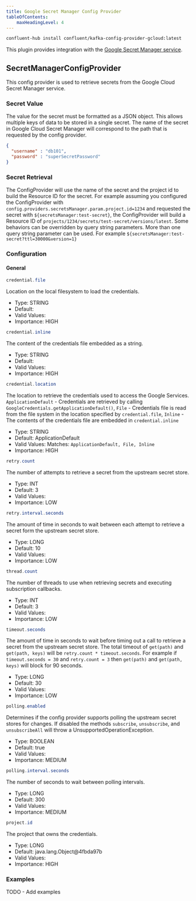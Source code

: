 ```yaml
---
title: Google Secret Manager Config Provider
tableOfContents:
    maxHeadingLevel: 4
---
```


```bash
confluent-hub install confluent/kafka-config-provider-gcloud:latest
```

This plugin provides integration with the [Google Secret Manager service](https://cloud.google.com/secret-manager).

## SecretManagerConfigProvider

This config provider is used to retrieve secrets from the Google Cloud Secret Manager service.

### Secret Value

The value for the secret must be formatted as a JSON object. This allows multiple keys of data to be stored in a single secret. The name of the secret in Google Cloud Secret Manager will correspond to the path that is requested by the config provider.

```json
{
  "username" : "db101",
  "password" : "superSecretPassword"
}
```
### Secret Retrieval

The ConfigProvider will use the name of the secret and the project id to build the Resource ID for the secret. For example assuming you configured the ConfigProvider with `config.providers.secretsManager.param.project.id=1234` and requested the secret with `${secretsManager:test-secret}`, the ConfigProvider will build a Resource ID of `projects/1234/secrets/test-secret/versions/latest`. Some behaviors can be overridden by query string parameters. More than one query string parameter can be used. For example `${secretsManager:test-secret?ttl=30000&version=1}`


### Configuration


#### General

```java
credential.file
```
Location on the local filesystem to load the credentials.

* Type: STRING
* Default:
* Valid Values:
* Importance: HIGH

```java
credential.inline
```
The content of the credentials file embedded as a string.

* Type: STRING
* Default:
* Valid Values:
* Importance: HIGH

```java
credential.location
```
The location to retrieve the credentials used to access the Google Services. `ApplicationDefault` - Credentials are retrieved by calling `GoogleCredentials.getApplicationDefault()`, `File` - Credentials file is read from the file system in the location specified by `credential.file`, `Inline` - The contents of the credentials file are embedded in `credential.inline`

* Type: STRING
* Default: ApplicationDefault
* Valid Values: Matches: ``ApplicationDefault, File, Inline``
* Importance: HIGH

```java
retry.count
```
The number of attempts to retrieve a secret from the upstream secret store.

* Type: INT
* Default: 3
* Valid Values:
* Importance: LOW

```java
retry.interval.seconds
```
The amount of time in seconds to wait between each attempt to retrieve a secret form the upstream secret store.

* Type: LONG
* Default: 10
* Valid Values:
* Importance: LOW

```java
thread.count
```
The number of threads to use when retrieving secrets and executing subscription callbacks.

* Type: INT
* Default: 3
* Valid Values:
* Importance: LOW

```java
timeout.seconds
```
The amount of time in seconds to wait before timing out a call to retrieve a secret from the upstream secret store. The total timeout of `get(path)` and `get(path, keys)` will be `retry.count * timeout.seconds`. For example if `timeout.seconds = 30` and `retry.count = 3` then `get(path)` and `get(path, keys)` will block for 90 seconds.

* Type: LONG
* Default: 30
* Valid Values:
* Importance: LOW

```java
polling.enabled
```
Determines if the config provider supports polling the upstream secret stores for changes. If disabled the methods `subscribe`, `unsubscribe`, and `unsubscribeAll` will throw a UnsupportedOperationException.

* Type: BOOLEAN
* Default: true
* Valid Values:
* Importance: MEDIUM

```java
polling.interval.seconds
```
The number of seconds to wait between polling intervals.

* Type: LONG
* Default: 300
* Valid Values:
* Importance: MEDIUM

```java
project.id
```
The project that owns the credentials.

* Type: LONG
* Default: java.lang.Object@4fbda97b
* Valid Values:
* Importance: HIGH

### Examples

TODO - Add examples

